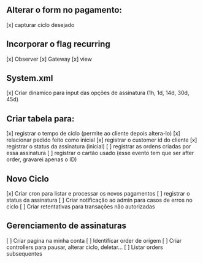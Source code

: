 ## Alterar o form no pagamento:
[x] capturar ciclo desejado

## Incorporar o flag recurring
[x] Observer
[x] Gateway
[x] view

## System.xml
[x] Criar dinamico para input das opções de assinatura (1h, 1d, 14d, 30d, 45d)

## Criar tabela para:
[x] registrar o tempo de ciclo (permite ao cliente depois altera-lo)
[x] relacionar pedido feito como inicial
[x] registrar o customer id do cliente
[x] registrar o status da assinatura (inicial)
[ ] registrar as ordens criadas por essa assinatura
[ ] registrar o cartão usado (esse evento tem que ser after order, gravarei apenas o ID)

## Novo Ciclo
[x] Criar cron para listar e processar os novos pagamentos
[ ] registrar o status da assinatura
[ ] Criar notificação ao admin para casos de erros no ciclo
[ ] Criar retentativas para transações não autorizadas

## Gerenciamento de assinaturas
[ ] Criar pagina na minha conta
[ ] Identificar order de origem
[ ] Criar controllers para pausar, alterar ciclo, deletar...
[ ] Listar orders subsequentes
